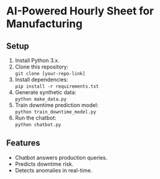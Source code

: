 # AI-Powered Hourly Sheet for Manufacturing

## Setup
1. Install Python 3.x.
2. Clone this repository:  
   `git clone [your-repo-link]`
3. Install dependencies:  
   `pip install -r requirements.txt`
4. Generate synthetic data:  
   `python make_data.py`
5. Train downtime prediction model:  
   `python train_downtime_model.py`
6. Run the chatbot:  
   `python chatbot.py`

## Features
- Chatbot answers production queries.
- Predicts downtime risk.
- Detects anomalies in real-time.
